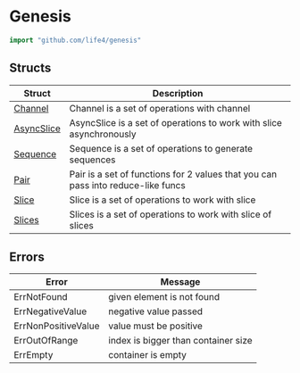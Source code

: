 # Genesis

```go
import "github.com/life4/genesis"
```

## Structs

| Struct | Description |
| ------ | ----------- |
| [Channel](./channel/) | Channel is a set of operations with channel |
| [AsyncSlice](./asyncslice/) | AsyncSlice is a set of operations to work with slice asynchronously |
| [Sequence](./sequence/) | Sequence is a set of operations to generate sequences |
| [Pair](./pair/) | Pair is a set of functions for 2 values that you can pass into reduce-like funcs |
| [Slice](./slice/) | Slice is a set of operations to work with slice |
| [Slices](./slices/) | Slices is a set of operations to work with slice of slices |


## Errors

| Error | Message |
| ------ | ----------- |
| ErrNotFound | given element is not found |
| ErrNegativeValue | negative value passed |
| ErrNonPositiveValue | value must be positive |
| ErrOutOfRange | index is bigger than container size |
| ErrEmpty | container is empty |
